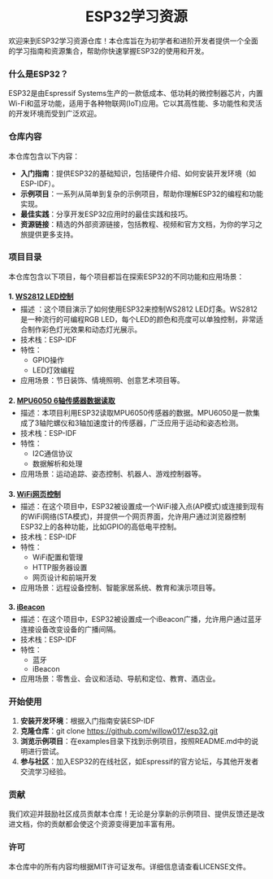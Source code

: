 # <div align="center">ESP32学习资源</div>
欢迎来到ESP32学习资源仓库！本仓库旨在为初学者和进阶开发者提供一个全面的学习指南和资源集合，帮助你快速掌握ESP32的使用和开发。

### 什么是ESP32？
ESP32是由Espressif Systems生产的一款低成本、低功耗的微控制器芯片，内置Wi-Fi和蓝牙功能，适用于各种物联网(IoT)应用。它以其高性能、多功能性和灵活的开发环境而受到广泛欢迎。

### 仓库内容
本仓库包含以下内容：

- **入门指南**：提供ESP32的基础知识，包括硬件介绍、如何安装开发环境（如ESP-IDF）。
- **示例项目**：一系列从简单到复杂的示例项目，帮助你理解ESP32的编程和功能实现。
- **最佳实践**：分享开发ESP32应用时的最佳实践和技巧。
- **资源链接**：精选的外部资源链接，包括教程、视频和官方文档，为你的学习之旅提供更多支持。

### 项目目录
本仓库包含以下项目，每个项目都旨在探索ESP32的不同功能和应用场景：
#### 1. [WS2812 LED控制](https://github.com/willow017/esp32/tree/main/ws2812)
<ul style="margin-top: -1em;">
  <li> 描述 ：这个项目演示了如何使用ESP32来控制WS2812 LED灯条。WS2812是一种流行的可编程RGB LED，每个LED的颜色和亮度可以单独控制，非常适合制作彩色灯光效果和动态灯光展示。</li>
  <li>技术栈：ESP-IDF </li>
  <li>特性：
    <ul>
      <li>GPIO操作</li>
      <li>LED灯效编程</li>
    </ul>
  </li>
  <li>应用场景：节日装饰、情境照明、创意艺术项目等。</li>
</ul>

#### 2. [MPU6050 6轴传感器数据读取](https://github.com/willow017/esp32/tree/main/mpu6050)
<ul style="margin-top: -1em;">
  <li>描述：本项目利用ESP32读取MPU6050传感器的数据。MPU6050是一款集成了3轴陀螺仪和3轴加速度计的传感器，广泛应用于运动和姿态检测。</li>
  <li>技术栈：ESP-IDF </li>
  <li>特性：
    <ul>
      <li>I2C通信协议</li>
      <li>数据解析和处理</li>
    </ul>
  </li>
  <li>应用场景：运动追踪、姿态控制、机器人、游戏控制器等。</li>
</ul>

#### 3. [WiFi网页控制](https://github.com/willow017/esp32/tree/main/wifi/AP)
<ul style="margin-top: -1em;">
  <li>描述：在这个项目中，ESP32被设置成一个WiFi接入点(AP模式)或连接到现有的WiFi网络(STA模式)，并提供一个网页界面，允许用户通过浏览器控制ESP32上的各种功能，比如GPIO的高低电平控制。</li>
  <li>技术栈：ESP-IDF </li>
  <li>特性：
    <ul>
      <li>WiFi配置和管理</li>
      <li>HTTP服务器设置</li>
      <li>网页设计和前端开发</li>
    </ul>
  </li>
  <li>应用场景：远程设备控制、智能家居系统、教育和演示项目等。</li>
</ul>

#### 3. [iBeacon](https://github.com/willow017/esp32/tree/main/ble/beacon)
<ul style="margin-top: -1em;">
  <li>描述：在这个项目中，ESP32被设置成一个iBeacon广播，允许用户通过蓝牙连接设备改变设备的广播间隔。</li>
  <li>技术栈：ESP-IDF </li>
  <li>特性：
    <ul>
      <li>蓝牙</li>
      <li>iBeacon</li>
    </ul>
  </li>
  <li>应用场景：零售业、会议和活动、导航和定位、教育、酒店业。</li>
</ul>

### 开始使用
1. **安装开发环境**：根据入门指南安装ESP-IDF
2. **克隆仓库**：git clone https://github.com/willow017/esp32.git
3. **浏览示例项目**：在examples目录下找到示例项目，按照README.md中的说明进行尝试。
4. **参与社区**：加入ESP32的在线社区，如Espressif的官方论坛，与其他开发者交流学习经验。

### 贡献
我们欢迎并鼓励社区成员贡献本仓库！无论是分享新的示例项目、提供反馈还是改进文档，你的贡献都会使这个资源变得更加丰富有用。

### 许可
本仓库中的所有内容均根据MIT许可证发布。详细信息请查看LICENSE文件。
 
